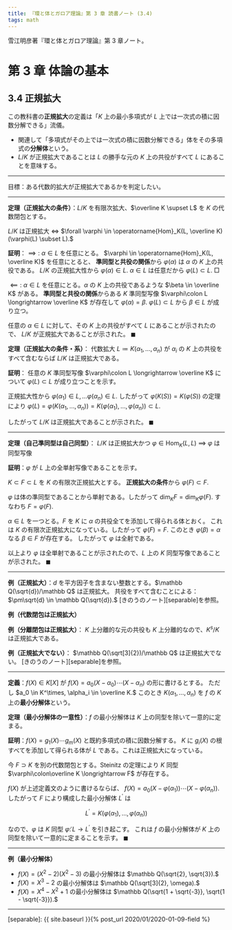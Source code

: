 ```yaml
---
title: 『環と体とガロア理論』第 3 章 読書ノート (3.4)
tags: math
---
```


雪江明彦著『環と体とガロア理論』第 3 章ノート。

# 第 3 章 体論の基本
## 3.4 正規拡大

この教科書の**正規拡大**の定義は「$K$ 上の最小多項式が $L$ 上では一次式の積に因数分解できる」流儀。
* 関連して「多項式がその上では一次式の積に因数分解できる」体をその多項式の**分解体**という。
* $L/K$ が正規拡大であることは $L$ の勝手な元の $K$ 上の共役がすべて $L$ にあることを意味する。

----

目標：ある代数的拡大が正規拡大であるかを判定したい。

----

**定理（正規拡大の条件）**：$L/K$ を有限次拡大、$\overline K \supset L$ を $K$ の代数閉包とする。

$L/K$ は正規拡大 $\iff$ $\forall \varphi \in \operatorname{Hom}_K(L, \overline K)(\varphi(L) \subset L).$

**証明**：$\implies:$ $\alpha \in L$ を任意にとる。
$\varphi \in \operatorname{Hom}_K(L, \overline K)$ を任意にとると、
**準同型と共役の関係**から $\varphi(\alpha)$ は $\alpha$ の $K$ 上の共役である。
$L/K$ の正規拡大性から $\varphi(\alpha) \in L.$
$\alpha \in L$ は任意だから $\varphi(L) \subset L.$
$\Box$

$\impliedby:$ $\alpha \in L$ を任意にとる。$\alpha$ の $K$ 上の共役であるような $\beta \in \overline K$ がある。
**準同型と共役の関係**からある $K$ 準同型写像 $\varphi\colon L \longrightarrow \overline K$ が存在して
$\varphi(\alpha) = \beta.$
$\varphi(L) \subset L$ から $\beta \in L$ が成り立つ。

任意の $\alpha \in L$ に対して、その $K$ 上の共役がすべて $L$ にあることが示されたので、
$L/K$ が正規拡大であることが示された。
$\blacksquare$

**定理（正規拡大の条件・系）**：
代数拡大 $L \coloneqq K(\alpha_1, \dotsc, \alpha_n)$ が $\alpha_i$ の $K$ 上の共役をすべて含むならば
$L/K$ は正規拡大である。

**証明**：
任意の $K$ 準同型写像 $\varphi\colon L \longrightarrow \overline K$ について
$\varphi(L) \subset L$ が成り立つことを示す。

正規拡大性から $\varphi(\alpha_1) \in L, \dotsc \varphi(\alpha_n) \in L.$
したがって $\varphi(K(S)) = K(\varphi(S))$ の定理により
$\varphi(L) = \varphi(K(\alpha_1, \dotsc, \alpha_n)) = K(\varphi(\alpha_1), \dotsc, \varphi(\alpha_n)) \subset L.$

したがって $L/K$ は正規拡大であることが示された。
$\blacksquare$

----

**定理（自己準同型は自己同型）**：
$L/K$ は正規拡大かつ $\varphi \in \operatorname{Hom}_K(L, L)$ $\implies$ $\varphi$ は同型写像

**証明**：$\varphi$ が $L$ 上の全単射写像であることを示す。

$K \subset F \subset L$ を $K$ の有限次正規拡大とする。
**正規拡大の条件**から $\varphi(F) \subset F.$

$\varphi$ は体の準同型であることから単射である。したがって $\dim_K F = \dim_K \varphi(F).$
すなわち $F = \varphi(F).$

$\alpha \in L$ を一つとる。$F$ を $K$ に $\alpha$ の共役全てを添加して得られる体とおく。
これは $K$ の有限次正規拡大になっている。したがって $\varphi(F) = F.$
このとき $\varphi(\beta) = \alpha$ なる $\beta \in F$ が存在する。
したがって $\varphi$ は全射である。

以上より $\varphi$ は全単射であることが示されたので、$L$ 上の $K$ 同型写像であることが示された。
$\blacksquare$

----

**例（正規拡大）**：$d$ を平方因子を含まない整数とする。$\mathbb Q(\sqrt{d})/\mathbb Q$ は正規拡大。
共役をすべて含むことによる：$\pm\sqrt{d} \in \mathbb Q(\sqrt{d}).$
[きのうのノート][separable]を参照。

**例（代数閉包は正規拡大）**

**例（分離閉包は正規拡大）**：
$K$ 上分離的な元の共役も $K$ 上分離的なので、$K^s/K$ は正規拡大である。

**例（正規拡大でない）**：
$\mathbb Q(\sqrt[3]{2})/\mathbb Q$ は正規拡大でない。
[きのうのノート][separable]を参照。

----

**定義**：$f(X) \in K[X]$ が
$f(X) = a_0(X - \alpha_0)\dotsb(X - \alpha_n)$ の形に書けるとする。
ただし $a_0 \in K^\times, \alpha_i \in \overline K.$
このとき $K(\alpha_1, \dotsc, \alpha_n)$ を $f$ の $K$ 上の**最小分解体**という。

**定理（最小分解体の一意性）**：$f$ の最小分解体は $K$ 上の同型を除いて一意的に定まる。

**証明**：$f(X) = g_1(X)\dotsm g_m(X)$ と既約多項式の積に因数分解する。
$K$ に $g_i(X)$ の根すべてを添加して得られる体が $L$ である。これは正規拡大になっている。

今 $F \supset K$ を別の代数閉包とする。Steinitz の定理により $K$ 同型
$\varphi\colon\overline K \longrightarrow F$ が存在する。

$f(X)$ が上述定義文のように書けるならば、
$f(X) = a_0(X - \varphi(\alpha_1))\dotsb(X - \varphi(\alpha_n)).$
したがって $F$ により構成した最小分解体 $L^{\prime}$ は

$$
L^{\prime} = K(\varphi(\alpha_1), \dotsc, \varphi(\alpha_n))
$$

なので、$\varphi$ は $K$ 同型 $\tilde\varphi\colon L \longrightarrow L^{\prime}$ を引き起こす。
これは $f$ の最小分解体が $K$ 上の同型を除いて一意的に定まることを示す。
$\blacksquare$

----

**例（最小分解体）**
* $f(X) = (X^2 - 2)(X^2 - 3)$ の最小分解体は $\mathbb Q(\sqrt{2}, \sqrt{3}).$
* $f(X) = X^3 - 2$ の最小分解体は $\mathbb Q(\sqrt[3]{2}, \omega).$
* $f(X) = X^4 - X^2 + 1$ の最小分解体は $\mathbb Q(\sqrt{1 + \sqrt{-3}}, \sqrt{1 - \sqrt{-3}}).$

----

[separable]: {{ site.baseurl }}{% post_url 2020/01/2020-01-09-field %}
